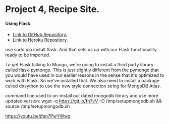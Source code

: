 # Project 4, Recipe Site.
#### Using Flask.

- <a href="https://github.com/twdstudent/project-4">Link to GitHub Repository.</a>
- <a href="https://dashboard.heroku.com/apps/project-4-recipe-site">Link to Heroku Repository.</a>


use sudo pip install flask.
And that sets us up with our Flask functionality ready to be imported.


To get Flask talking to Mongo, we're going to install a third party library called flask-pymongo.
This is just slightly different from the pymongo that you would have used in our earlier lessons in the sense that it's optimized to work with Flask.
So we've installed that.
We also need to install a package called dnsython to use the new style connection string for MongoDB Atlas.

command line used to un-install out dated mongodb library and use more updated version:
wget -q https://git.io/fh7vV -O /tmp/setupmongodb.sh && source /tmp/setupmongodb.sh

https://youtu.be/jfan7PwYWwg